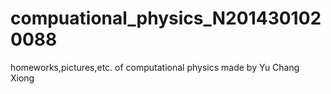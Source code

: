 # compuational_physics_N2014301020088
homeworks,pictures,etc. of computational physics made by Yu Chang Xiong
